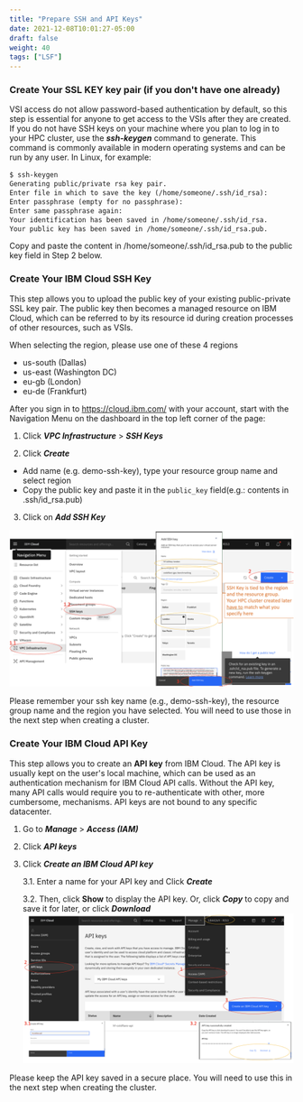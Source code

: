 ```yaml
---
title: "Prepare SSH and API Keys"
date: 2021-12-08T10:01:27-05:00
draft: false
weight: 40 
tags: ["LSF"] 
---
```


### Create Your SSL KEY key pair (if you don't have one already)

VSI access do not allow password-based authentication by default, so this step
is essential for anyone to get access to the VSIs after they are created. If
you do not have SSH keys on your machine where you plan to log in to your HPC
cluster, use the **_ssh-keygen_** command to generate.  This command is
commonly available in modern operating systems and can be run by any user.
In Linux, for example:
```shell/bash
$ ssh-keygen
Generating public/private rsa key pair.
Enter file in which to save the key (/home/someone/.ssh/id_rsa): 
Enter passphrase (empty for no passphrase): 
Enter same passphrase again: 
Your identification has been saved in /home/someone/.ssh/id_rsa.
Your public key has been saved in /home/someone/.ssh/id_rsa.pub.
```
Copy and paste the content in /home/someone/.ssh/id_rsa.pub to the public key
field in Step 2 below.

### Create Your IBM Cloud SSH Key
This step allows you to upload the public key of your existing public-private SSL key pair.
The public key then becomes a managed resource on IBM Cloud, which can be referred to by its resource id
during creation processes of other resources, such as VSIs.

When selecting the region, please use one of these 4 regions 
* us-south (Dallas)
* us-east (Washington DC)
* eu-gb (London)
* eu-de (Frankfurt)

After you sign in to https://cloud.ibm.com/ with your account, start with the Navigation Menu on the dashboard in the top left
corner of the page:

1. Click **_VPC Infrastructure_** > **_SSH Keys_**

2. Click **_Create_**
* Add name (e.g. demo-ssh-key), type your resource group name and select region
* Copy the public key and paste it in the `public_key` field(e.g.: contents in .ssh/id_rsa.pub)

3. Click on **_Add SSH Key_**

![SSHKEY](/images/setup-lsf-cluster/sshkey.png)
<!--{{< figure src="/images/setup-lsf-cluster/sshkey.png" alt="SSHKEY" class="img-lg">}}-->

Please remember your ssh key name (e.g., demo-ssh-key), the resource group name and the region you have selected. You will need to use
those in the next step when creating a cluster.

### Create Your IBM Cloud API Key
This step allows you to create an **API key** from IBM Cloud. The API key is usually kept on the user's local machine,
which can be used as an authentication mechanism for IBM Cloud API calls. Without the API key,
many API calls would require you to re-authenticate with other, more cumbersome, mechanisms.
API keys are not bound to any specific datacenter.

1.   Go to _**Manage**_ > _**Access (IAM)**_
2.   Click **_API keys_**
3.   Click **_Create an IBM Cloud API key_**

      3.1. Enter a name for your API key and Click **_Create_**

      3.2. Then, click **__Show__** to display the API key. Or, click **_Copy_** to copy and save it for later, or click **_Download_**
![SSHKEY](/images/setup-lsf-cluster/apikey.png)

Please keep the API key saved in a secure place. You will need to use this in the next step when creating the cluster.

